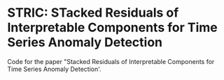 # STRIC:  STacked Residuals  of Interpretable Components for Time Series Anomaly Detection

Code for the paper "Stacked Residuals of Interpretable Components for Time Series Anomaly Detection'. 


